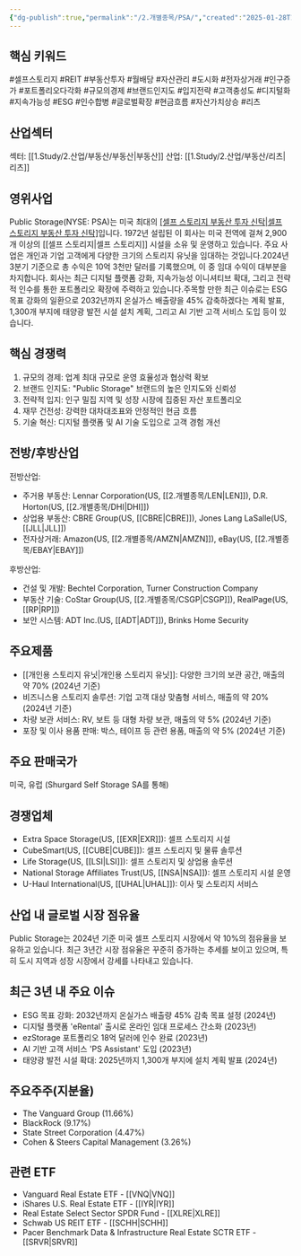 ```yaml
---
{"dg-publish":true,"permalink":"/2.개별종목/PSA/","created":"2025-01-28T10:05:27.392+09:00","updated":"2025-06-03T20:06:00.770+09:00"}
---
```


## 핵심 키워드

#셀프스토리지 #REIT #부동산투자 #월배당 #자산관리 #도시화 #전자상거래 #인구증가 #포트폴리오다각화 #규모의경제 #브랜드인지도 #입지전략 #고객충성도 #디지털화 #지속가능성 #ESG #인수합병 #글로벌확장 #현금흐름 #자산가치상승 #리츠 

## 산업섹터

섹터: [[1.Study/2.산업/부동산/부동산\|부동산]]
산업: [[1.Study/2.산업/부동산/리츠\|리츠]]

## 영위사업

Public Storage(NYSE: PSA)는 미국 최대의 [[셀프 스토리지 부동산 투자 신탁\|셀프 스토리지 부동산 투자 신탁]](REIT)입니다. 1972년 설립된 이 회사는 미국 전역에 걸쳐 2,900개 이상의 [[셀프 스토리지\|셀프 스토리지]] 시설을 소유 및 운영하고 있습니다. 주요 사업은 개인과 기업 고객에게 다양한 크기의 스토리지 유닛을 임대하는 것입니다.2024년 3분기 기준으로 총 수익은 10억 3천만 달러를 기록했으며, 이 중 임대 수익이 대부분을 차지합니다. 회사는 최근 디지털 플랫폼 강화, 지속가능성 이니셔티브 확대, 그리고 전략적 인수를 통한 포트폴리오 확장에 주력하고 있습니다.주목할 만한 최근 이슈로는 ESG 목표 강화의 일환으로 2032년까지 온실가스 배출량을 45% 감축하겠다는 계획 발표, 1,300개 부지에 태양광 발전 시설 설치 계획, 그리고 AI 기반 고객 서비스 도입 등이 있습니다.

## 핵심 경쟁력

1. 규모의 경제: 업계 최대 규모로 운영 효율성과 협상력 확보
2. 브랜드 인지도: "Public Storage" 브랜드의 높은 인지도와 신뢰성
3. 전략적 입지: 인구 밀집 지역 및 성장 시장에 집중된 자산 포트폴리오
4. 재무 건전성: 강력한 대차대조표와 안정적인 현금 흐름
5. 기술 혁신: 디지털 플랫폼 및 AI 기술 도입으로 고객 경험 개선

## 전방/후방산업

전방산업:

- 주거용 부동산: Lennar Corporation(US, [[2.개별종목/LEN\|LEN]]), D.R. Horton(US, [[2.개별종목/DHI\|DHI]])
- 상업용 부동산: CBRE Group(US, [[CBRE\|CBRE]]), Jones Lang LaSalle(US, [[JLL\|JLL]])
- 전자상거래: Amazon(US, [[2.개별종목/AMZN\|AMZN]]), eBay(US, [[2.개별종목/EBAY\|EBAY]])

후방산업:

- 건설 및 개발: Bechtel Corporation, Turner Construction Company
- 부동산 기술: CoStar Group(US, [[2.개별종목/CSGP\|CSGP]]), RealPage(US, [[RP\|RP]])
- 보안 시스템: ADT Inc.(US, [[ADT\|ADT]]), Brinks Home Security

## 주요제품

- [[개인용 스토리지 유닛\|개인용 스토리지 유닛]]: 다양한 크기의 보관 공간, 매출의 약 70% (2024년 기준)
- 비즈니스용 스토리지 솔루션: 기업 고객 대상 맞춤형 서비스, 매출의 약 20% (2024년 기준)
- 차량 보관 서비스: RV, 보트 등 대형 차량 보관, 매출의 약 5% (2024년 기준)
- 포장 및 이사 용품 판매: 박스, 테이프 등 관련 용품, 매출의 약 5% (2024년 기준)

## 주요 판매국가

미국, 유럽 (Shurgard Self Storage SA를 통해)

## 경쟁업체

- Extra Space Storage(US, [[EXR\|EXR]]): 셀프 스토리지 시설
- CubeSmart(US, [[CUBE\|CUBE]]): 셀프 스토리지 및 물류 솔루션
- Life Storage(US, [[LSI\|LSI]]): 셀프 스토리지 및 상업용 솔루션
- National Storage Affiliates Trust(US, [[NSA\|NSA]]): 셀프 스토리지 시설 운영
- U-Haul International(US, [[UHAL\|UHAL]]): 이사 및 스토리지 서비스

## 산업 내 글로벌 시장 점유율

Public Storage는 2024년 기준 미국 셀프 스토리지 시장에서 약 10%의 점유율을 보유하고 있습니다. 최근 3년간 시장 점유율은 꾸준히 증가하는 추세를 보이고 있으며, 특히 도시 지역과 성장 시장에서 강세를 나타내고 있습니다.

## 최근 3년 내 주요 이슈

- ESG 목표 강화: 2032년까지 온실가스 배출량 45% 감축 목표 설정 (2024년)
- 디지털 플랫폼 'eRental' 출시로 온라인 임대 프로세스 간소화 (2023년)
- ezStorage 포트폴리오 18억 달러에 인수 완료 (2023년)
- AI 기반 고객 서비스 'PS Assistant' 도입 (2023년)
- 태양광 발전 시설 확대: 2025년까지 1,300개 부지에 설치 계획 발표 (2024년)

## 주요주주(지분율)

- The Vanguard Group (11.66%)
- BlackRock (9.17%)
- State Street Corporation (4.47%)
- Cohen & Steers Capital Management (3.26%)

## 관련 ETF

- Vanguard Real Estate ETF - [[VNQ\|VNQ]]
- iShares U.S. Real Estate ETF - [[IYR\|IYR]]
- Real Estate Select Sector SPDR Fund - [[XLRE\|XLRE]]
- Schwab US REIT ETF - [[SCHH\|SCHH]]
- Pacer Benchmark Data & Infrastructure Real Estate SCTR ETF - [[SRVR\|SRVR]]